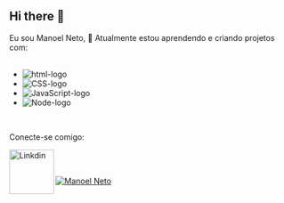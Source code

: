 ## Hi there 👋

Eu sou Manoel Neto, 🌱 Atualmente estou aprendendo e criando projetos com:
<br>
<br>
- <img src="https://img.shields.io/badge/HTML5-E34F26?style=for-the-badge&logo=html5&logoColor=white" alt="html-logo" />
- <img src="https://img.shields.io/badge/CSS3-1572B6?style=for-the-badge&logo=css3&logoColor=white" alt="CSS-logo" />
- <img src="https://img.shields.io/badge/JavaScript-323330?style=for-the-badge&logo=javascript&logoColor=F7DF1E" alt="JavaScript-logo" />
- <img src="https://img.shields.io/badge/Node.js-43853D?style=for-the-badge&logo=node.js&logoColor=white" alt="Node-logo" />
<br />

Conecte-se comigo:

<p>
<a href="https://www.linkedin.com/in/manoel-neto"/>
<img align="left" alt="Linkdin" width="80px" src="https://img.shields.io/badge/LinkedIn-0077B5?style=for-the-badge&logo=linkedin&logoColor=white" />
</a>
</p>
<br>
<br>

[![Manoel Neto](https://github-readme-stats.vercel.app/api?username=ManoelNe)](https://github.com/anuraghazra/github-readme-stats)

<!--![Top Langs](https://github-readme-stats.vercel.app/api/top-langs/?username=ManoelNe&layout=compact) -->

